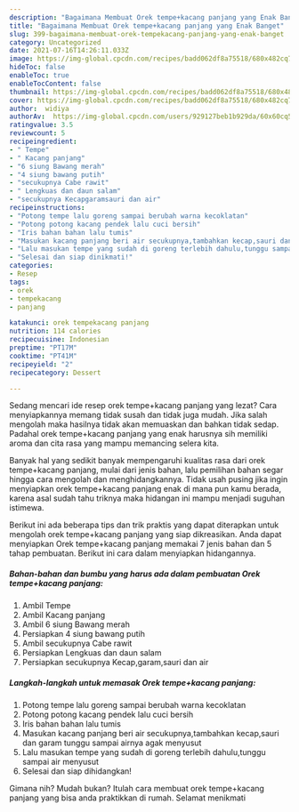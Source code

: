 ```yaml
---
description: "Bagaimana Membuat Orek tempe+kacang panjang yang Enak Banget"
title: "Bagaimana Membuat Orek tempe+kacang panjang yang Enak Banget"
slug: 399-bagaimana-membuat-orek-tempekacang-panjang-yang-enak-banget
category: Uncategorized
date: 2021-07-16T14:26:11.033Z
image: https://img-global.cpcdn.com/recipes/badd062df8a75518/680x482cq70/orek-tempekacang-panjang-foto-resep-utama.jpg
hideToc: false
enableToc: true
enableTocContent: false
thumbnail: https://img-global.cpcdn.com/recipes/badd062df8a75518/680x482cq70/orek-tempekacang-panjang-foto-resep-utama.jpg
cover: https://img-global.cpcdn.com/recipes/badd062df8a75518/680x482cq70/orek-tempekacang-panjang-foto-resep-utama.jpg
author:  widiya
authorAv:  https://img-global.cpcdn.com/users/929127beb1b929da/60x60cq50/avatar.jpg
ratingvalue: 3.5
reviewcount: 5
recipeingredient:
- " Tempe"
- " Kacang panjang"
- "6 siung Bawang merah"
- "4 siung bawang putih"
- "secukupnya Cabe rawit"
- " Lengkuas dan daun salam"
- "secukupnya Kecapgaramsauri dan air"
recipeinstructions:
- "Potong tempe lalu goreng sampai berubah warna kecoklatan"
- "Potong potong kacang pendek lalu cuci bersih"
- "Iris bahan bahan lalu tumis"
- "Masukan kacang panjang beri air secukupnya,tambahkan kecap,sauri dan garam tunggu sampai airnya agak menyusut"
- "Lalu masukan tempe yang sudah di goreng terlebih dahulu,tunggu sampai air menyusut"
- "Selesai dan siap dinikmati!"
categories:
- Resep
tags:
- orek
- tempekacang
- panjang

katakunci: orek tempekacang panjang 
nutrition: 114 calories
recipecuisine: Indonesian
preptime: "PT17M"
cooktime: "PT41M"
recipeyield: "2"
recipecategory: Dessert

---
```



Sedang mencari ide resep orek tempe+kacang panjang yang lezat? Cara menyiapkannya memang tidak susah dan tidak juga mudah. Jika salah mengolah maka hasilnya tidak akan memuaskan dan bahkan tidak sedap. Padahal orek tempe+kacang panjang yang enak harusnya sih memiliki aroma dan cita rasa yang mampu memancing selera kita.




Banyak hal yang sedikit banyak mempengaruhi kualitas rasa dari orek tempe+kacang panjang, mulai dari jenis bahan, lalu pemilihan bahan segar hingga cara mengolah dan menghidangkannya. Tidak usah pusing jika ingin menyiapkan orek tempe+kacang panjang enak di mana pun kamu berada, karena asal sudah tahu triknya maka hidangan ini mampu menjadi suguhan istimewa.


Berikut ini ada beberapa tips dan trik praktis yang dapat diterapkan untuk mengolah orek tempe+kacang panjang yang siap dikreasikan. Anda dapat menyiapkan Orek tempe+kacang panjang memakai 7 jenis bahan dan 5 tahap pembuatan. Berikut ini cara dalam menyiapkan hidangannya.

<!--inarticleads1-->

##### Bahan-bahan dan bumbu yang harus ada dalam pembuatan Orek tempe+kacang panjang:

1. Ambil  Tempe
1. Ambil  Kacang panjang
1. Ambil 6 siung Bawang merah
1. Persiapkan 4 siung bawang putih
1. Ambil secukupnya Cabe rawit
1. Persiapkan  Lengkuas dan daun salam
1. Persiapkan secukupnya Kecap,garam,sauri dan air




<!--inarticleads2-->

##### Langkah-langkah untuk memasak Orek tempe+kacang panjang:

1. Potong tempe lalu goreng sampai berubah warna kecoklatan
1. Potong potong kacang pendek lalu cuci bersih
1. Iris bahan bahan lalu tumis
1. Masukan kacang panjang beri air secukupnya,tambahkan kecap,sauri dan garam tunggu sampai airnya agak menyusut
1. Lalu masukan tempe yang sudah di goreng terlebih dahulu,tunggu sampai air menyusut
1. Selesai dan siap dihidangkan!



Gimana nih? Mudah bukan? Itulah cara membuat orek tempe+kacang panjang yang bisa anda praktikkan di rumah. Selamat menikmati
